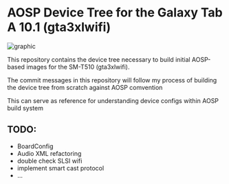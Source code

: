 # AOSP Device Tree for the Galaxy Tab A 10.1 (gta3xlwifi)

![graphic](https://blogger.googleusercontent.com/img/b/R29vZ2xl/AVvXsEg9MZ26MCfyE5k66dnDkFBh6W9Uax1IrHwbK4Wz8WjArRsDHp9b4K9B2CreON5xt6KwWrpTERxmLXIj0WY70QXml0mcXfxUrWL6CYcJiFuYln3m5S6h2_jkpDd5gU1oJ67pttXIjF-ZalsystKsTx8SVIlC1rms-aaHy5sSfVohHta63_WjPCGUUuT3/s1600/Android_Android14DPI_1024x512.png)

This repository contains the device tree necessary to build initial AOSP-based images for the SM-T510 (gta3xlwifi).

The commit messages in this repository will follow my process of building the device tree from scratch against AOSP comvention

This can serve as reference for understanding device configs within AOSP build system

TODO:
-
- BoardConfig
- Audio XML refactoring
- double check SLSI wifi
- implement smart cast protocol
- ...
